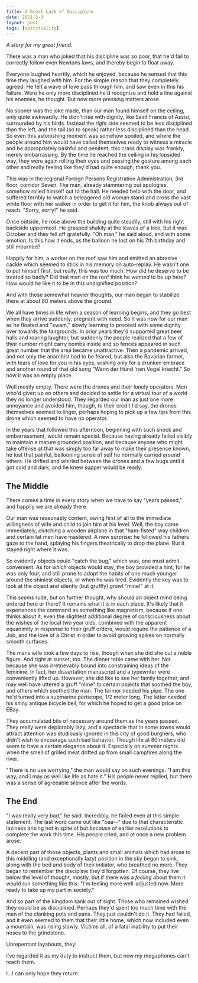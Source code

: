 ```yaml
---
title: A Great Lack of Discipline
date: 2021-3-3
layout: post
tags: [spirituality]
---
```


*A story for my great friend.*

There was a man who joked that his discipline was so poor, that he'd fail to
correctly follow even Newtons laws, and thereby begin to float away.

Everyone laughed heartily, which he enjoyed, because he sensed that this time
they laughed *with* him. For the simple reason that they completely agreed. He
felt a wave of love pass through him, and saw even in this his failure. Were he
only more disciplined he'd recognize and hold a line against his enemies, he
thought. But now more pressing matters arose.

No sooner was the joke made, than our man found himself on the ceiling, only
quite awkwardly. He didn't rise with dignity, like Saint Francis of Assisi,
surrounded by his birds. Instead the *right* side seemed to be less disciplined
than the left, and the tail (so to speak) rather less disciplined than the
head. So even this astonishing moment was somehow spoiled, and where the people
around him would have called themselves ready to witness a miracle and be
appropriately bashful and penitent, this crass display was frankly, merely
embarrassing. By the time he reached the ceiling in his lopsided way, they were
again rolling their eyes and passing the gesture among each other and really
feeling like they'd had quite enough, thank you.

This was in the regional Foreign Persons Registration Administration, 3rd
floor, corridor Seven. The man, already stammering out apologies, somehow
rolled himself out to the hall. He needed help with the door, and suffered
terribly to watch a beleagered old woman stand and cross the vast white floor
with her walker in order to get it for him, the knob always out of reach.
"Sorry, sorry!" he said.

Once outside, he rose above the building quite steadily, still with his right
backside uppermost. He grasped shakily at the leaves of a tree, but it was
October and they fell off gratefully. "Oh man," he said aloud, and with some
emotion. Is this how it ends, as the balloon he lost on his 7th birthday and
still mourned?

Happily for him, a worker on the roof saw him and emitted an abrasive cackle
which seemed to stick in his memory on auto-replay. He wasn't one to put
himself first, but really, this was too much. How did he deserve to be treated
so badly? Did that man on the roof think he *wanted* to be up here? How would
*he* like it to be in this undignified position?

And with those somewhat heavier thoughts, our man began to stabilize there at
about 80 meters above the ground.

We all have times in life when a season of learning begins, and they go best
when they arrive suddenly, pregnant with need. So it was now for our man as he
floated and "swam," slowly learning to proceed with some dignity over towards
the fairgrounds. In prior years they'd supported great beer halls and roaring
laughter, but suddenly the people realized that a few of their number might
carry bombs inside and so fences appeared in such great number that the area
became unattractive. Then a pandemic arrived, and not only the anarchist had to
be feared, but also the Bavarian farmer, with tears of love for you in his
eyes, wishing only for a drunken embrace and another round of that old song
"Wenn der Hund 'nen Vogel kriecht." So now it was an empty place.

Well mostly empty. There were the drones and their lonely operators. Men who'd
given up on others and decided to settle for a virtual tour of a world they no
longer understood. They regarded our man as just one more annoyance and avoided
him, though, to their credit I'd say, the drones themselves seemed to linger,
perhaps hoping to pick up a few tips from this drone which seemed to have no
operator.

In the years that followed this afternoon, beginning with such shock and
embarrassment, would remain special. Because having already failed visibly to
maintain a mature grounded position, and because anyone who might take offense
at that was simply too far away to make their presence known, he lost that
painful, ballooning sense of self he normally carried around others. He drifted
and whirled between the drones and a few bugs until it got cold and dark, and
he knew supper would be ready.

## The Middle

There comes a time in every story when we have to say "years passed," and
happily we are already there.

Our man was reasonably content, owing first of all to the immediate willingness
of wife and child to join him at his level. Well, the boy came immediately,
clutching a wooden airplane in that "ham-fisted" way children and certain fat
men have mastered. A new surprise: he followed his fathers gaze to the hand,
splaying  his fingers theatrically to drop the plane. But it stayed right where
it was.

So evidently objects could "catch the bug," which was, one must admit,
convenient. As for *which* objects would stay, the boy provided a hint, for he
was only four, and still prone to adopt the habits of one much younger around
the shiniest objects, or when he was tired. Evidently the key was to look at
the object and silently (but gruffly) growl "mine!" at it.

This *seems* rude, but on further thought, why should an object mind being
ordered here or there? It remains what it is in each place. It's likely that it
experiences the command as something like magnetism, because if one thinks
about it, even the slightest additional degree of consciousness about the
wishes of the local two year olds, combined with the apparent equanimity in
response to their gruff orders, would require the patience of a Job, and the
love of a Christ in order to avoid growing spikes on normally smooth surfaces.

The mans wife took a few days to rise, though when she did she cut a noble
figure. And right at sunset, too. The dinner table came with her. Not because
she was irretrievably bound into constraining ideas of the feminine. In fact,
her dissertation manuscript and a typewriter were conveniently lifted up.
However, she did like to see her family together, and may well have uttered a
gruff "mine" to certain objects that soothed the boy, and others which soothed
the man. The former needed his pipe. The one he'd turned into a submarine
periscope, 1/2 meter long. The latter needed his shiny antique bicycle bell,
for which he hoped to get a good price on EBay.

They accumulated bits of necessary around them as the years passed. They really
were deplorably lazy, and a spectacle that in some towns would attract
attention was studiously ignored in this city of good burghers, who didn't wish
to encourage such bad behavior. Though life at 80 meters did seem to have a
certain elegance about it. Especially on summer nights when the smell of
grilled meat drifted up from small campfires along the river.

"There is no use worrying," the man would say on such evenings. "I am this way,
and I may as well like life as hate it." His people never replied, but there
was a sense of agreeable silence after the words.

## The End

"I was really very bad," he said. Incredibly, he failed even at this simple
statement. The last word came out like "baa--" due to that characteristic
laziness arising not in spite of but *because* of earlier resolutions to
complete the work this time. His people cried, and at once a new problem arose.

A decent part of those objects, plants and small animals which had arose to
this middling (and exceptionally lazy) position in the sky began to sink, along
with the bed and body of their initiator, who breathed no more. They began to
remember the discipline they'd forgotten. Of course, they live below the level
of thought, mostly, but if there was a *feeling* about them it would run
something like this: "I'm feeling more well-adjusted now. More ready to take up
my part in society."

And so part of the kingdom sank out of sight. Those who remained wished they
could be as disciplined. Perhaps they'd spent too much time with the man of the
clanking pots and pans. They just couldn't do it. They had failed, and it even
seemed to them that their little home, which now included even a mountain, was
rising slowly. Victims all, of a fatal inability to put their noses to the
grindstone.

Unrepentant layabouts, they!

I've regarded it as my duty to instruct them, but now my megaphones can't reach
them.

I...I can only hope they return.

